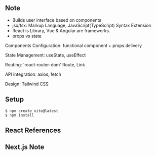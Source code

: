## Note
- Builds user interface based on components 
- jsx/tsx: Markup Language; JavaScript(TypeScript) Syntax Extension
- React is Library, Vue & Angular are frameworks.
- props vs state


Components Configuration: functional component + props delivery

State Management: useState, useEffect

Routing: 'react-router-dom' Route, Link 

API integration: axios, fetch

Design: Tailwind CSS

## Setup
```shell
$ npm create vite@latest
$ npm install
```

## React References

## Next.js Note